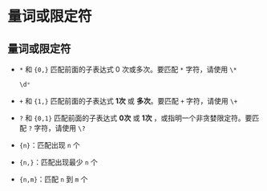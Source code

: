 # 量词或限定符

## 量词或限定符

- `*` 和 `{0,}` 匹配前面的子表达式 0 次或多次。要匹配 `*` 字符，请使用 `\*`

    ```js
    \d*
    ```

- `+` 和 `{1,}` 匹配前面的子表达式 **1次** 或 **多次**。要匹配 `+` 字符，请使用 `\+`

- `?` 和 `{0,1}` 匹配前面的子表达式 **0次** 或 **1次** ，或指明一个非贪婪限定符。要匹配 `?` 字符，请使用 `\?`

- `{n}`：匹配出现 `n` 个

- `{n,}`：匹配出现最少 `n` 个

- `{n,m}`：匹配 `n` 到 `m` 个
